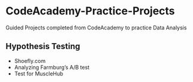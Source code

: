 # CodeAcademy-Practice-Projects
Guided Projects completed from CodeAcademy to practice Data Analysis 

## Hypothesis Testing
* Shoefly.com
* Analyzing Farmburg’s A/B test
* Test for MuscleHub

